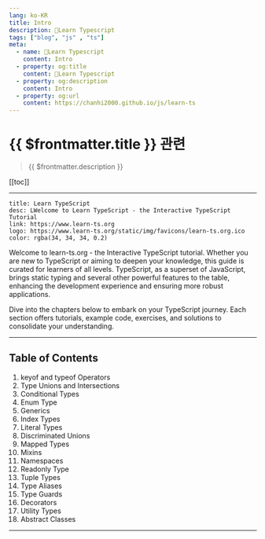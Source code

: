 ```yaml
---
lang: ko-KR
title: Intro
description: 🧶Learn Typescript
tags: ["blog", "js" , "ts"]
meta:
  - name: 🧶Learn Typescript
    content: Intro
  - property: og:title
    content: 🧶Learn Typescript
  - property: og:description
    content: Intro
  - property: og:url
    content: https://chanhi2000.github.io/js/learn-ts
---
```


# {{ $frontmatter.title }} 관련

> {{ $frontmatter.description }}

[[toc]]

---

```card
title: Learn TypeScript
desc: LWelcome to Learn TypeScript - the Interactive TypeScript Tutorial
link: https://www.learn-ts.org
logo: https://www.learn-ts.org/static/img/favicons/learn-ts.org.ico
color: rgba(34, 34, 34, 0.2)
```

Welcome to learn-ts.org - the Interactive TypeScript tutorial. Whether you are new to TypeScript or aiming to deepen your knowledge, this guide is curated for learners of all levels. TypeScript, as a superset of JavaScript, brings static typing and several other powerful features to the table, enhancing the development experience and ensuring more robust applications.

Dive into the chapters below to embark on your TypeScript journey. Each section offers tutorials, example code, exercises, and solutions to consolidate your understanding.

---

## Table of Contents

1. keyof and typeof Operators
2. Type Unions and Intersections
3. Conditional Types
4. Enum Type
5. Generics
6. Index Types
7. Literal Types
8. Discriminated Unions
9. Mapped Types
10. Mixins
11. Namespaces
12. Readonly Type
13. Tuple Types
14. Type Aliases
15. Type Guards
16. Decorators
17. Utility Types
18. Abstract Classes

---

<TagLinks />